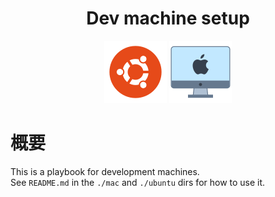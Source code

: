 <h1 align="center">Dev machine setup</h1>
<p align="center"><img src="./docs/ubuntu.png" alt="Systems"> <img src="./docs/mac.png" alt="Systems"></p>

# 概要
This is a playbook for development machines.  
See `README.md` in the `./mac` and `./ubuntu` dirs for how to use it.
